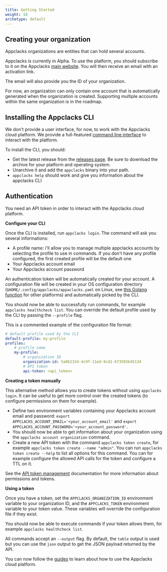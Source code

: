 ```yaml
---
title: Getting Started
weight: 10
archetype: default
---
```


## Creating your organization

Appclacks organizations are entities that can hold several accounts.

Appclacks is currently in Alpha. To use the platform, you should subscribe to it on the Appclacks [main website](https://appclacks.com/#register). You will then receive an email with an activation link.

The email will also provide you the ID of your organization.

For now, an organization can only contain one account that is automatically generated when the organization is created. Supporting multiple accounts within the same organization is in the roadmap.

## Installing the Appclacks CLI

We don't provide a user interface, for now, to work with the Appclacks cloud platform. We provide a full-featured [command line interface](https://github.com/appclacks/cli) to interact with the platform.

To install the CLI, you should:

- Get the latest release from the [releases page](https://github.com/appclacks/cli/releases). Be sure to download the archive for your platform and operating system.
- Unarchive it and add the `appclacks` binary into your path.
- `appclacks help` should work and give you information about the appclacks CLI

## Authentication

You need an API token in order to interact with the Appclacks cloud platform.

**Configure your CLI**

Once the CLI is installed, run `appclacks login`. The command will ask you several informations:
- A profile name: i'll allow you to manage multiple appclacks accounts by selecting the profile to use in commands. If you don't have any profile configured, the first created profile will be the default one
- Your Appclacks account email
- Your Appclacks account password

An authentication token will be automatically created for your account. A configuration file will be created in your OS configuration directory (`$HOME/.config/appclacks/appaclacks.yaml` on Linux, see [this Golang function](https://pkg.go.dev/os#UserConfigDir) for other platforms) and automatically picked by the CLI.

You should now be able to successfully run commands, for example `appclacks healthcheck list`. You can override the default profile used by the CLI by passing the `--profile` flag.

This is a commented example of the configuration file format:

```yaml
# default profile used by the CLI
default-profile: my-profile
profiles:
    # profile name
    my-profile:
        # organization ID
        organization-id: 5a062154-dc9f-11ed-9cd1-673503b45134
        # API token
        api-token: <api_token>
```

**Creating a token manually**

This alternative method allows you to create tokens without using `appclacks login`. It can be useful to get more control over the created tokens (to configure permissions on them for example).

- Define two environment variables containing your Appclacks account email and password: `export APPCLACKS_ACCOUNT_EMAIL='<your_account_email'` and `export APPCLACKS_ACCOUNT_PASSWORD='<your_account_password'`.
- You should now be able to get information about your organization using the `appclacks account organization` command.
- Create a new API token with the command `appclacks token create`, for example `appclacks token create --name "admin"`.
You can run `appclacks token create --help` to list all options for this command. You can for example configure the allowed API calls for the token and configure a TTL on it.

See the [API token management](/guides/authentication/) documentation for more information about permissions and tokens.

**Using a token**

Once you have a token, set the `APPCLACKS_ORGANIZATION_ID` environment variable to your organization ID, and the `APPCLACKS_TOKEN` environment variable to your token value. These variables will override the configuration file if they exist.

You should now be able to execute commands if your token allows them, for example `appclacks healthcheck list`.

All commands accept an `--output` flag. By default, the `table` output is used but you can use the `json` output to get the JSON payload returned by the API.

You can now follow the [guides](/guides) to learn about how to use the Appclacks cloud platform.
